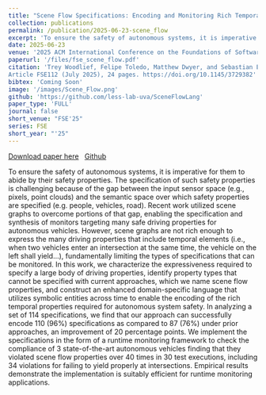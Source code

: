 ```yaml
---
title: "Scene Flow Specifications: Encoding and Monitoring Rich Temporal Safety Properties of Autonomous Systems"
collection: publications
permalink: /publication/2025-06-23-scene_flow
excerpt: 'To ensure the safety of autonomous systems, it is imperative for them to abide by their safety properties. The specification of such safety properties is challenging because of the gap between the input sensor space (e.g., pixels, point clouds) and the semantic space over which safety properties are specified (e.g. people, vehicles, road). Recent work utilized scene graphs to overcome portions of that gap, enabling the specification and synthesis of monitors targeting many safe driving properties for autonomous vehicles. However, scene graphs are not rich enough to express the many driving properties that include temporal elements (i.e., when two vehicles enter an intersection at the same time, the vehicle on the left shall yield...), fundamentally limiting the types of specifications that can be monitored. In this work, we characterize the expressiveness required to specify a large body of driving properties, identify property types that cannot be specified with current approaches, which we name scene flow properties, and construct an enhanced domain-specific language that utilizes symbolic entities across time to enable the encoding of the rich temporal properties required for autonomous system safety. In analyzing a set of 114 specifications, we find that our approach can successfully encode 110 (96%) specifications as compared to 87 (76%) under prior approaches, an improvement of 20 percentage points. We implement the specifications in the form of a runtime monitoring framework to check the compliance of 3 state-of-the-art autonomous vehicles finding that they violated scene flow properties over 40 times in 30 test executions, including 34 violations for failing to yield properly at intersections. Empirical results demonstrate the implementation is suitably efficient for runtime monitoring applications.'
date: 2025-06-23
venue: '2025 ACM International Conference on the Foundations of Software Engineering'
paperurl: '/files/fse_scene_flow.pdf'
citation: 'Trey Woodlief, Felipe Toledo, Matthew Dwyer, and Sebastian Elbaum. 2025. Scene Flow Specifications: Encoding and Monitoring Rich Temporal Safety Properties of Autonomous Systems. Proc. ACM Softw. Eng. 2, FSE,
Article FSE112 (July 2025), 24 pages. https://doi.org/10.1145/3729382'
bibtex: 'Coming Soon'
image: '/images/Scene_Flow.png'
github: 'https://github.com/less-lab-uva/SceneFlowLang'
paper_type: 'FULL'
journal: false
short_venue: "FSE'25"
series: FSE
short_year: "'25"
---
```


<a href='/files/fse_scene_flow.pdf'>Download paper here</a>&nbsp;&nbsp;
<a href="https://github.com/less-lab-uva/SceneFlowLang"><i class="fab fa-fw fa-github" aria-hidden="true"></i> Github</a>

To ensure the safety of autonomous systems, it is imperative for them to abide by their safety properties. The specification of such safety properties is challenging because of the gap between the input sensor space (e.g., pixels, point clouds) and the semantic space over which safety properties are specified (e.g. people, vehicles, road). Recent work utilized scene graphs to overcome portions of that gap, enabling the specification and synthesis of monitors targeting many safe driving properties for autonomous vehicles. However, scene graphs are not rich enough to express the many driving properties that include temporal elements (i.e., when two vehicles enter an intersection at the same time, the vehicle on the left shall yield...), fundamentally limiting the types of specifications that can be monitored. In this work, we characterize the expressiveness required to specify a large body of driving properties, identify property types that cannot be specified with current approaches, which we name scene flow properties, and construct an enhanced domain-specific language that utilizes symbolic entities across time to enable the encoding of the rich temporal properties required for autonomous system safety. In analyzing a set of 114 specifications, we find that our approach can successfully encode 110 (96%) specifications as compared to 87 (76%) under prior approaches, an improvement of 20 percentage points. We implement the specifications in the form of a runtime monitoring framework to check the compliance of 3 state-of-the-art autonomous vehicles finding that they violated scene flow properties over 40 times in 30 test executions, including 34 violations for failing to yield properly at intersections. Empirical results demonstrate the implementation is suitably efficient for runtime monitoring applications.
